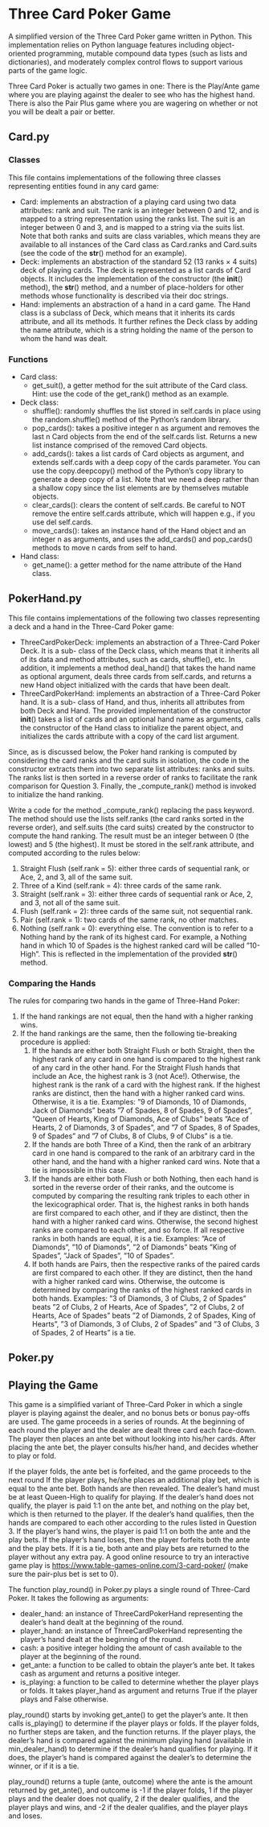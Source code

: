 # Three Card Poker Game
A simplified version of the Three Card Poker game written in Python. This implementation relies on Python language features including object-oriented programming, mutable compound data types (such as lists and dictionaries), and moderately complex control flows to support various parts of the game logic.

Three Card Poker is actually two games in one: 
There is the Play/Ante game where you are playing against the dealer to see who has the highest hand. There is also the Pair Plus game where you are wagering on whether or not you will be dealt a pair or better.

## Card.py
### Classes
This file contains implementations of the following three classes representing entities found in any card game:
- Card: implements an abstraction of a playing card using two data attributes: rank and suit. The rank is an integer between 0 and 12, and is mapped to a string representation using the ranks list. The suit is an integer between 0 and 3, and is mapped to a string via the suits list. Note that both ranks and suits are class variables, which means they are available to all instances of the Card class as Card.ranks and Card.suits (see the code of the __str__() method for an example).
- Deck: implements an abstraction of the standard 52 (13 ranks × 4 suits) deck of playing cards. The deck is represented as a list cards of Card objects. It includes the implementation of the constructor (the __init__() method), the __str__() method, and a number of place-holders for other methods whose functionality is described via their doc strings.
- Hand: implements an abstraction of a hand in a card game. The Hand class is a subclass of Deck, which means that it inherits its cards attribute, and all its methods. It further refines the Deck class by adding the name attribute, which is a string holding the name of the person to whom the hand was dealt.

### Functions
- Card class:
    - get_suit(), a getter method for the suit attribute of the Card class. Hint: use the code of the get_rank() method as an example. 
- Deck class:
    - shuffle(): randomly shuffles the list stored in self.cards in place using the random.shuffle() method of the Python’s random library.
    - pop_cards(): takes a positive integer n as argument and removes the last n Card objects from the end of the self.cards list. Returns a new list instance comprised of the removed Card objects.
    - add_cards(): takes a list cards of Card objects as argument, and extends self.cards with a deep copy of the cards parameter. You can use the copy.deepcopy() method of the Python’s copy library to generate a deep copy of a list. Note that we need a deep rather than a shallow copy since the list elements are by themselves mutable objects.
    - clear_cards(): clears the content of self.cards. Be careful to NOT remove the entire self.cards attribute, which will happen e.g., if you use del self.cards.
    - move_cards(): takes an instance hand of the Hand object and an integer n as arguments, and uses the add_cards() and pop_cards() methods to move n cards from self to hand.
- Hand class:
    - get_name(): a getter method for the name attribute of the Hand class.


## PokerHand.py
This file contains implementations of the following two classes representing a deck and a hand in the Three-Card Poker game:
- ThreeCardPokerDeck: implements an abstraction of a Three-Card Poker Deck. It is a sub- class of the Deck class, which means that it inherits all of its data and method attributes, such as cards, shuffle(), etc. In addition, it implements a method deal_hand() that takes the hand name as optional argument, deals three cards from self.cards, and returns a new Hand object initialized with the cards that have been dealt.
- ThreeCardPokerHand: implements an abstraction of a Three-Card Poker hand. It is a sub- class of Hand, and thus, inherits all attributes from both Deck and Hand. The provided implementation of the constructor __init__() takes a list of cards and an optional hand name as arguments, calls the constructor of the Hand class to initialize the parent object, and initializes the cards attribute with a copy of the card list argument.

Since, as is discussed below, the Poker hand ranking is computed by considering the card ranks and the card suits in isolation, the code in the constructor extracts them into two separate list attributes: ranks and suits. The ranks list is then sorted in a reverse order of ranks to facilitate the rank comparison for Question 3. Finally, the _compute_rank() method is invoked to initialize the hand ranking.

Write a code for the method _compute_rank() replacing the pass keyword. The method should use the lists self.ranks (the card ranks sorted in the reverse order), and self.suits (the card suits) created by the constructor to compute the hand ranking. The result must be an integer between 0 (the lowest) and 5 (the highest). It must be stored in the self.rank attribute, and computed according to the rules below:

1. Straight Flush (self.rank = 5): either three cards of sequential rank, or Ace, 2, and 3, all of the same suit.
2. Three of a Kind (self.rank = 4): three cards of the same rank.
3. Straight (self.rank = 3): either three cards of sequential rank or Ace, 2, and 3, not all
of the same suit.
4. Flush (self.rank = 2): three cards of the same suit, not sequential rank.
5. Pair (self.rank = 1): two cards of the same rank, no other matches.
6. Nothing (self.rank = 0): everything else. The convention is to refer to a Nothing hand by the rank of its highest card. For example, a Nothing hand in which 10 of Spades is the highest ranked card will be called ”10-High”. This is reflected in the implementation of the provided __str__() method.


### Comparing the Hands
The rules for comparing two hands in the game of Three-Hand Poker:
1. If the hand rankings are not equal, then the hand with a higher ranking wins.
2. If the hand rankings are the same, then the following tie-breaking procedure is applied:
    1. If the hands are either both Straight Flush or both Straight, then the highest rank of any card in one hand is compared to the highest rank of any card in the other hand. For the Straight Flush hands that include an Ace, the highest rank is 3 (not Ace!). Otherwise, the highest rank is the rank of a card with the highest rank. If the highest ranks are distinct, then the hand with a higher ranked card wins. Otherwise, it is a tie.
Examples: ”9 of Diamonds, 10 of Diamonds, Jack of Diamonds” beats ”7 of Spades, 8 of Spades, 9 of Spades”, ”Queen of Hearts, King of Diamonds, Ace of Clubs” beats ”Ace of Hearts, 2 of Diamonds, 3 of Spades”, and ”7 of Spades, 8 of Spades, 9 of Spades” and ”7 of Clubs, 8 of Clubs, 9 of Clubs” is a tie.
    2. If the hands are both Three of a Kind, then the rank of an arbitrary card in one hand is compared to the rank of an arbitrary card in the other hand, and the hand with a higher ranked card wins. Note that a tie is impossible in this case.
    3. If the hands are either both Flush or both Nothing, then each hand is sorted in the reverse order of their ranks, and the outcome is computed by comparing the resulting rank triples to each other in the lexicographical order. That is, the highest ranks in both hands are first compared to each other, and if they are distinct, then the hand with a higher ranked card wins. Otherwise, the second highest ranks are compared to each other, and so force. If all respective ranks in both hands are equal, it is a tie.
Examples: ”Ace of Diamonds”, ”10 of Diamonds”, ”2 of Diamonds” beats ”King of Spades”, ”Jack of Spades”, ”10 of Spades”.
    4. If both hands are Pairs, then the respective ranks of the paired cards are first compared to each other. If they are distinct, then the hand with a higher ranked card wins. Otherwise, the outcome is determined by comparing the ranks of the highest ranked cards in both hands.
Examples: ”3 of Diamonds, 3 of Clubs, 2 of Spades” beats ”2 of Clubs, 2 of Hearts, Ace of Spades”, ”2 of Clubs, 2 of Hearts, Ace of Spades” beats ”2 of Diamonds, 2 of Spades, King of Hearts”, ”3 of Diamonds, 3 of Clubs, 2 of Spades” and ”3 of Clubs, 3 of Spades, 2 of Hearts” is a tie.

## Poker.py

## Playing the Game 
This game is a simplified variant of Three-Card Poker in which a single player is playing against the dealer, and no bonus bets or bonus pay-offs are used. The game proceeds in a series of rounds. At the beginning of each round the player and the dealer are dealt three card each face-down. The player then places an ante bet without looking into his/her cards. After placing the ante bet, the player consults his/her hand, and decides whether to play or fold.

If the player folds, the ante bet is forfeited, and the game proceeds to the next round If the player plays, he/she places an additional play bet, which is equal to the ante bet. Both hands are then revealed. The dealer’s hand must be at least Queen-High to qualify for playing. If the dealer’s hand does not qualify, the player is paid 1:1 on the ante bet, and nothing on the play bet, which is then returned to the player. If the dealer’s hand qualifies, then the hands are compared to each other according to the rules listed in Question 3. If the player’s hand wins, the player is paid 1:1 on both the ante and the play bets. If the player’s hand loses, then the player forfeits both the ante and the play bets. If it is a tie, both ante and play bets are returned to the player without any extra pay. A good online resource to try an interactive game play is https://www.table-games-online.com/3-card-poker/ (make sure the pair-plus bet is set to 0).

The function play_round() in Poker.py plays a single round of Three-Card Poker. It takes the following as arguments:
- dealer_hand: an instance of ThreeCardPokerHand representing the dealer’s hand dealt at the beginning of the round.
- player_hand: an instance of ThreeCardPokerHand representing the player’s hand dealt at the beginning of the round.
- cash: a positive integer holding the amount of cash available to the player at the beginning of the round.
- get_ante: a function to be called to obtain the player’s ante bet. It takes cash as argument and returns a positive integer.
- is_playing: a function to be called to determine whether the player plays or folds. It takes player_hand as argument and returns True if the player plays and False otherwise.

play_round() starts by invoking get_ante() to get the player’s ante. It then calls is_playing() to determine if the player plays or folds. If the player folds, no further steps are taken, and the function returns. If the player plays, the dealer’s hand is compared against the minimum playing hand (available in min_dealer_hand) to determine if the dealer’s hand qualifies for playing. If it does, the player’s hand is compared against the dealer’s to determine the winner, or if it is a tie.

play_round() returns a tuple (ante, outcome) where the ante is the amount returned by get_ante(), and outcome is -1 if the player folds, 1 if the player plays and the dealer does not qualify, 2 if the dealer qualifies, and the player plays and wins, and -2 if the dealer qualifies, and the player plays and loses.

